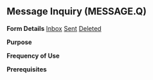 ## Message Inquiry (MESSAGE.Q)
<PageHeader />

**Form Details**
[Inbox](../MESSAGE-Q-1/README.md)
[Sent](../MESSAGE-Q-2/README.md)
[Deleted](../MESSAGE-Q-3/README.md)

**Purpose**

**Frequency of Use**

**Prerequisites**

<badge text= "Version 8.10.57 " vertical="middle" />

<PageFooter />
